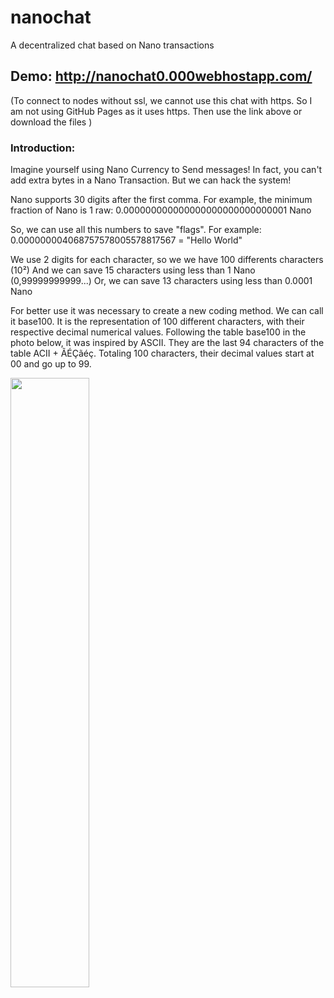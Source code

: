 # nanochat
A decentralized chat based on Nano transactions

## Demo: http://nanochat0.000webhostapp.com/
(To connect to nodes without ssl, we cannot use this chat with https. So I am not using GitHub Pages as it uses https. Then use the link above or download the files )

### Introduction:

Imagine yourself using Nano Currency to Send messages!
In fact, you can't add extra bytes in a Nano Transaction.
But we can hack the system!

Nano supports 30 digits after the first comma.
For example, the minimum fraction of Nano is 1 raw:
0.000000000000000000000000000001 Nano

So, we can use all this numbers to save "flags".
For example:
0.000000004068757578005578817567 = "Hello World"

We use 2 digits for each character, so we we have 100 differents characters (10²)
And we can save 15 characters using less than 1 Nano (0,99999999999...)
Or, we can save 13 characters using less than 0.0001 Nano

For better use it was necessary to create a new coding method. We can call it base100. It is the representation of 100 different characters, with their respective decimal numerical values. Following the table base100 in the photo below, it was inspired by ASCII. They are the last 94 characters of the table ACII + ÃÉÇãéç. Totaling 100 characters, their decimal values start at 00 and go up to 99.

<img src="https://raw.githubusercontent.com/anarkrypto/nanochat/master/img/base100-table.png" width="50%"/>
